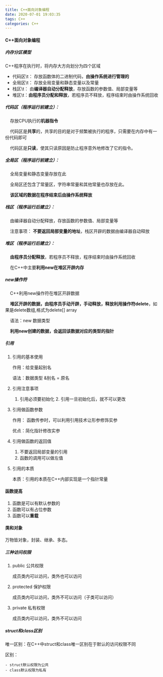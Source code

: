 ```yaml
---
title: C++面向对象编程
date: 2020-07-01 19:03:35
tags: C++
categories: C++
---
```


#### C++面向对象编程

##### 内存分区模型

C++程序在执行时，将内存大方向划分为四个区域

- 代码区\t： 存放函数体的二进制代码，**由操作系统进行管理的**
- 全局区\t： 存放全局变量和静态变量以及常量
- 栈区\t： 由**编译器自动分配释放**，存放函数的参数值、局部变量等
- 堆区\t：**由程序员分配和释放**，若程序员不释放，程序结束时由操作系统回收

##### 代码区（程序运行前建立）：

&nbsp;&nbsp;&nbsp;&nbsp;存放CPU执行的**机器指令**

&nbsp;&nbsp;&nbsp;&nbsp;代码区是**共享**的，共享的目的是对于频繁被执行的程序，只需要在内存中有一份代码即可

&nbsp;&nbsp;&nbsp;&nbsp;代码区是**只读**，使其只读原因是防止程序意外地修改了它的指令。

##### 全局区（程序运行前建立）：

&nbsp;&nbsp;&nbsp;&nbsp;全局变量和静态变量存放在此

&nbsp;&nbsp;&nbsp;&nbsp;全局区还包含了常量区，字符串常量和其他常量也存放在此。

&nbsp;&nbsp;&nbsp;&nbsp;**该区域的数据在程序结束后由操作系统释放**

##### 栈区（程序运行后建立）：

&nbsp;&nbsp;&nbsp;&nbsp;由编译器自动分配释放，存放函数的参数值、局部变量等

&nbsp;&nbsp;&nbsp;&nbsp;注意事项： **不要返回局部变量的地址**，栈区开辟的数据由编译器自动释放

##### 堆区（程序运行后建立）：

&nbsp;&nbsp;&nbsp;&nbsp;**由程序员分配释放**，若程序员不释放，程序结束时由操作系统回收

&nbsp;&nbsp;&nbsp;&nbsp;在C++中主要**利用new在堆区开辟内存**

##### new操作符

&nbsp;&nbsp;&nbsp;&nbsp;C++利用new操作符在堆区开辟数据

&nbsp;&nbsp;&nbsp;&nbsp;**堆区开辟的数据，由程序员手动开辟，手动释放，释放利用操作符delete**，如果是delete数组,格式为delete[] array

&nbsp;&nbsp;&nbsp;&nbsp;语法：new 数据类型

&nbsp;&nbsp;&nbsp;&nbsp;**利用new创建的数据，会返回该数据对应的类型的指针**

##### 引用

1. 引用的基本使用

   作用：给变量起别名

   语法：数据类型  &别名  = 原名

2. 引用注意事项

   1. 引用必须要初始化
      2. 引用一旦初始化后，就不可以更改

3. 引用做函数参数

   作用： 函数传参时，可以利用引用技术让形参修饰实参

   优点：简化指针修改实参

4. 引用做函数的返回值

   1. 不要返回局部变量的引用
   2. 函数的调用可以做左值

5. 引用的本质

   本质：引用的本质在C++内部实现是一个指针常量

#### 函数提高

1. 函数是可以有默认参数的
2. 函数可以有占位参数
3. 函数可以**重载**

#### 类和对象

万物皆对象，封装、继承、多态。

##### 三种访问权限

1. public          公共权限

   成员类内可以访问，类外也可以访问

2. protected     保护权限

   成员类内可以访问，类外不可以访问（子类可以访问）

3. private         私有权限

   成员类内可以访问，类外不可以访问

##### struct和class区别

唯一区别：在C++中struct和class唯一区别在于默认的访问权限不同

区别：

	- struct默认权限为公共
	- class默认权限为私有

